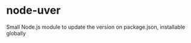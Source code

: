 node-uver
=========

Small Node.js module to update the version on package.json, installable globally
